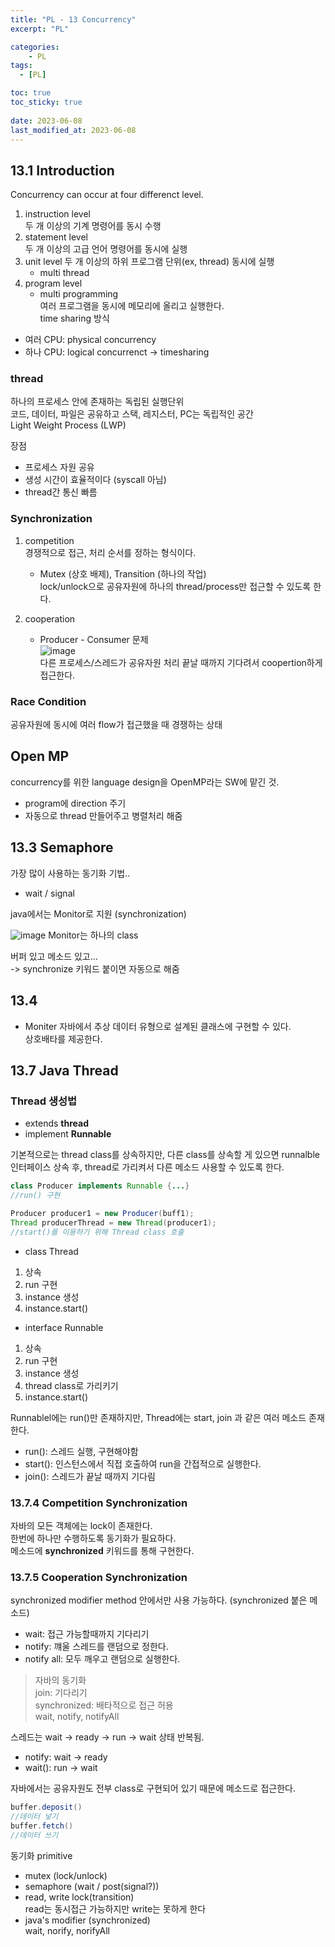 ```yaml
---
title: "PL - 13 Concurrency"
excerpt: "PL"

categories:
    - PL
tags:
  - [PL]

toc: true
toc_sticky: true
 
date: 2023-06-08
last_modified_at: 2023-06-08
---
```


## 13.1 Introduction
Concurrency can occur at four differenct level.  
1. instruction level    
    두 개 이상의 기계 명령어를 동시 수행
2. statement level  
    두 개 이상의 고급 언어 명령어를 동시에 실행
3. unit level
    두 개 이상의 하위 프로그램 단위(ex, thread) 동시에 실행
    - multi thread
4. program level  
    - multi programming     
        여러 프로그램을 동시에 메모리에 올리고 실행한다.  
        time sharing 방식

- 여러 CPU: physical concurrency
- 하나 CPU: logical concurrenct -> timesharing

### thread
하나의 프로세스 안에 존재하는 독립된 실행단위   
코드, 데이터, 파일은 공유하고 스택, 레지스터, PC는 독립적인 공간  
Light Weight Process (LWP)  

장점
- 프로세스 자원 공유
- 생성 시간이 효율적이다 (syscall 아님)
- thread간 통신 빠름

### Synchronization
1. competition  
    경쟁적으로 접근, 처리 순서를 정하는 형식이다.   
    - Mutex (상호 배제), Transition (하나의 작업)  
        lock/unlock으로 공유자원에 하나의 thread/process만 접근할 수 있도록 한다.  

2. cooperation  
    - Producer - Consumer 문제  
        ![image](https://github.com/ssoxong/ssoxong.github.io/assets/112956015/65c736a1-ecbc-4d67-bca2-827b1d8238f5)  
        다른 프로세스/스레드가 공유자원 처리 끝날 때까지 기다려서 coopertion하게 접근한다. 


### Race Condition
공유자원에 동시에 여러 flow가 접근했을 때 경쟁하는 상태

## Open MP
concurrency를 위한 language design을 OpenMP라는 SW에 맡긴 것.  
- program에 direction 주기  
- 자동으로 thread 만들어주고 병렬처리 해줌


## 13.3 Semaphore
가장 많이 사용하는 동기화 기법..  
- wait / signal  

java에서는 Monitor로 지원 (synchronization)  

![image](https://github.com/ssoxong/ssoxong.github.io/assets/112956015/e853dfe9-7817-42a8-b9f8-e052ff804065)
Monitor는 하나의 class

버퍼 있고 메소드 있고...   
-> synchronize 키워드 붙이면 자동으로 해줌


## 13.4
- Moniter
자바에서 추상 데이터 유형으로 설계된 클래스에 구현할 수 있다.  
상호배타를 제공한다.

## 13.7 Java Thread
### Thread 생성법
- extends **thread**
- implement **Runnable**  

기본적으로는 thread class를 상속하지만, 다른 class를 상속할 게 있으면 runnalble 인터페이스 상속 후, thread로 가리켜서 다른 메소드 사용할 수 있도록 한다. 

```java
class Producer implements Runnable {...}
//run() 구현

Producer producer1 = new Producer(buff1);
Thread producerThread = new Thread(producer1);
//start()를 이용하기 위해 Thread class 호출
```

- class Thread
1. 상속
2. run 구현
3. instance 생성
4. instance.start()

- interface Runnable
1. 상속
2. run 구현
3. instance 생성
4. thread class로 가리키기
5. instance.start()

Runnablel에는 run()만 존재하지만, Thread에는 start, join 과 같은 여러 메소드 존재한다. 

- run(): 스레드 실행, 구현해야함
- start(): 인스턴스에서 직접 호출하여 run을 간접적으로 실행한다. 
- join(): 스레드가 끝날 때까지 기다림

### 13.7.4 Competition Synchronization
자바의 모든 객체에는 lock이 존재한다.  
한번에 하나만 수행하도록 동기화가 필요하다.  
메소드에 **synchronized** 키워드를 통해 구현한다.

### 13.7.5 Cooperation Synchronization
synchronized modifier method 안에서만 사용 가능하다. (synchronized 붙은 메소드)
- wait: 접근 가능할때까지 기다리기
- notify: 꺠울 스레드를 랜덤으로 정한다.
- notify all: 모두 깨우고 랜덤으로 실행한다.

> 자바의 동기화  
join: 기다리기  
synchronized: 배타적으로 접근 허용  
wait, notify, notifyAll  

스레드는 wait -> ready -> run -> wait 상태 반복됨.  
- notify: wait -> ready
- wait(): run -> wait

자바에서는 공유자원도 전부 class로 구현되어 있기 때문에 메소드로 접근한다.  
```java
buffer.deposit()
//데이터 넣기 
buffer.fetch()
//데이터 쓰기
```

동기화 primitive  
- mutex (lock/unlock)
- semaphore (wait / post(signal?))
- read, write lock(transition)  
    read는 동시접근 가능하지만 write는 못하게 한다
- java's modifier (synchronized)  
    wait, norify, norifyAll